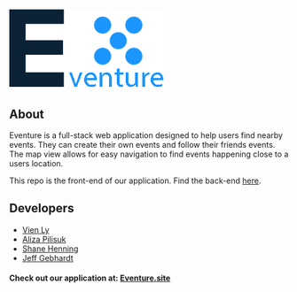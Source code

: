 # ![Eventure](./app/resources/logo-large.png)
## About  
Eventure is a full-stack web application designed to help users find nearby events. They can create their own events and follow their friends events. The map view allows for easy navigation to find events happening close to a users location.  

This repo is the front-end of our application. Find the back-end [here](https://github.com/eventure-events/eventure-server).

## Developers  
- [Vien Ly](https://github.com/vienly)  
- [Aliza Pilisuk](https://github.com/aliza89p)  
- [Shane Henning](https://github.com/shanehenning)  
- [Jeff Gebhardt](https://github.com/jeffgebhardt)  

#### Check out our application at:  **[Eventure.site](eventure.site)**
